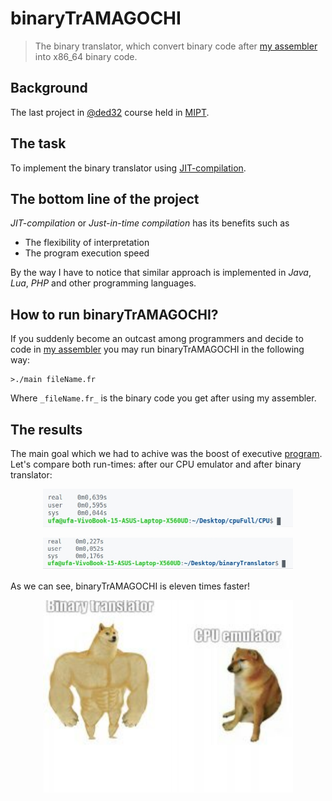# binaryTrAMAGOCHI

> The binary translator, which convert binary code after [my assembler](github.com/Exactlywb/assembler) into x86_64 binary code.

## Background

The last project in [@ded32](github.com/ded32) course held in [MIPT](https://mipt.ru/).

## The task

To implement the binary translator using [JIT-compilation](en.wikipedia.org/wiki/Just-in-time_compilation). 

## The bottom line of the project

_JIT-compilation_ or _Just-in-time compilation_ has its benefits such as 

* The flexibility of interpretation
* The program execution speed

By the way I have to notice that similar approach is implemented in _Java_, _Lua_, _PHP_ and other programming languages.

## How to run binaryTrAMAGOCHI?

If you suddenly become an outcast among programmers and decide to code in [my assembler](github.com/Exactlywb/assembler) you may run binaryTrAMAGOCHI in the following way:
```
>./main fileName.fr
```

Where  ``` _fileName.fr_ ``` is the binary code you get after using my assembler.

## The results

The main goal which we had to achive was the boost of executive [program](test/factorial.fr). Let's compare both run-times: after our CPU emulator and after binary translator:

<p align = "center">
    <img src = "READMEimg/CPUMy.jpg" width = "400px">
</p>

<p align = "center">
    <img src = "READMEimg/origCPU.jpg" width = "400px">
</p>

As we can see, binaryTrAMAGOCHI is eleven times faster!

<p align = "center">
    <img src = "READMEimg/meme.jpg" width = "400px">
</p>
